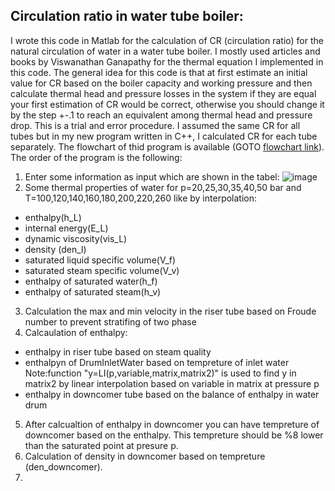 ## Circulation ratio in water tube boiler:
I wrote this code in Matlab for the calculation of CR (circulation ratio) for the natural circulation of water in a water tube boiler. I mostly used articles and books by Viswanathan Ganapathy for the thermal equation I implemented in this code. The general idea for this code is that at first estimate an initial value for CR based on the boiler capacity and working pressure and then calculate thermal head and pressure losses in the system if they are equal your first estimation of CR would be correct, otherwise you should change it by the step +-.1 to reach an equivalent among thermal head and pressure drop. This is a trial and error procedure. I assumed the same CR for all tubes but in my new program written in C++, I calculated CR for each tube separately. The flowchart of thid program is available (GOTO [flowchart link](https://github.com/Afsaneh-Karami/MATLAB/blob/main/CR%20calculation%20in%20water%20tube%20boiler/Folder/CR%20flowchart.pdf)).<br /> 
The order of the program is the following:
1. Enter some information as input which are shown in the tabel:
 ![image](https://user-images.githubusercontent.com/78735911/164958801-67bcac91-16af-4e68-a731-cc5ddc144da2.png)
2. Some thermal properties of water for p=20,25,30,35,40,50 bar and T=100,120,140,160,180,200,220,260 like by interpolation:
* enthalpy(h_L) 
* internal energy(E_L)
* dynamic viscosity(vis_L)
* density (den_l)
* saturated liquid specific volume(V_f)
* saturated steam specific volume(V_v)
* enthalpy of saturated water(h_f)
* enthalpy of saturated steam(h_v)
3. Calculation the max and min velocity in the riser tube based on Froude number to prevent stratifing of two phase
4. Calcaulation of enthalpy:
* enthalpy in riser tube based on steam quality
* enthalpyn of DrumInletWater based on tempreture of inlet water
Note:function "y=LI(p,variable,matrix,matrix2)" is used to find y in matrix2 by linear interpolation based on variable in matrix at pressure p <br /> 
* enthalpy in downcomer tube based on the balance of enthalpy in water drum 
5. After calcualtion of enthalpy in downcomer you can have tempreture of downcomer based on the enthalpy. This tempreture should be %8 lower than the saturated point at presure p.  
6. Calculation of density in downcomer based on tempreture (den_downcomer).
7. 

